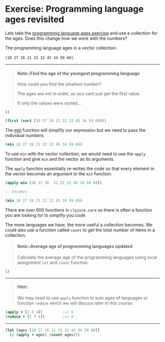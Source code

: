 # Exercise: Programming language ages revisited

Lets take the [programming language ages exercise](/simple-values/exercise-age-of-languages.html) and use a collection for the ages.  Does this change how we work with the numbers?

The programming language ages in a vector collection:

`[10 27 26 21 22 22 45 34 59 60]`.

------------------------------------------

> #### Note::Find the age of the youngest programming language
> How could you find the smallest number?
>
> The ages are not in order, so you cant just get the first value.
>
> If only the values were sorted...
```eval-clojure
()
```

<!--sec data-title="Reveal answer..." data-id="answer003" data-collapse=true ces-->

```clojure
(first (sort [10 27 26 21 22 22 45 34 59 60]))
```

The [min](https://clojuredocs.org/clojure.core/min) function will simplify our expression but we need to pass the individual numbers

```clojure
(min 10 27 26 21 22 22 45 34 59 60)
```

To use `min` with the vector collection, we would need to use the `apply` function and give `min` and the vector as its arguments.

The `apply` function essentially re-writes the code so that every element in the vector becomes an argument to the `min` function.

```clojure
(apply min [10 27 26  21 22 22 45 34 59 60])

;; becomes

(min 10 27 26 21 22 22 45 34 59 60)
```

There are over 600 functions in `clojure.core` so there is often a function you are looking for to simplify you code

<!--endsec-->

The more languages we have, the more useful a collection becomes.
We could also use a function called `count` to get the total number of items in a collection.

> #### Note::Average age of programming languages updated
> Calculate the average age of the programming languages
> using local assignment `let` and `count` function.
```eval-clojure
()
```

<hr / >

> #### Hint::
> We may need to use `apply` function to sum ages of languages or function `reduce`
> which we will discuss later in this course.
```clojure
(apply + [2 3 4])         ;=> 9
(reduce + [2 3 4])        ;=> 9
```

------------------------------------------

<!--sec data-title="Reveal answer..." data-id="answer004" data-collapse=true ces-->

```clojure
(let [ages [10 27 26 21 22 22 45 34 59 60]]
  (/ (apply + ages) (count ages)))
```

<!--endsec-->
